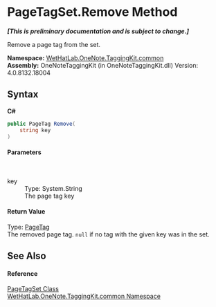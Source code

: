 # PageTagSet.Remove Method 
 _**\[This is preliminary documentation and is subject to change.\]**_

Remove a page tag from the set.

**Namespace:**&nbsp;<a href="bcdbab9c-63d1-48a4-6937-af53fb8d9a55">WetHatLab.OneNote.TaggingKit.common</a><br />**Assembly:**&nbsp;OneNoteTaggingKit (in OneNoteTaggingKit.dll) Version: 4.0.8132.18004

## Syntax

**C#**<br />
``` C#
public PageTag Remove(
	string key
)
```


#### Parameters
&nbsp;<dl><dt>key</dt><dd>Type: System.String<br />The page tag key</dd></dl>

#### Return Value
Type: <a href="81c6e496-d51e-9c76-3ed6-ab5e11c9381c">PageTag</a><br />The removed page tag. `null` if no tag with the given key was in the set.

## See Also


#### Reference
<a href="554491c7-28c3-9873-8c41-84e47e982ada">PageTagSet Class</a><br /><a href="bcdbab9c-63d1-48a4-6937-af53fb8d9a55">WetHatLab.OneNote.TaggingKit.common Namespace</a><br />